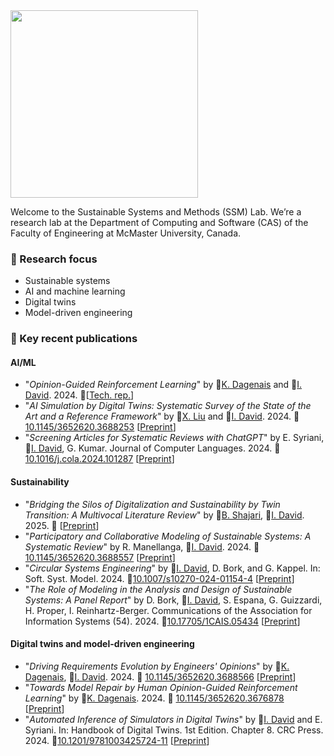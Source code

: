 <img src="https://istvandavid.com/wp-content/uploads/2023/11/ssm-full-768x126.png" width="300"/>

Welcome to the Sustainable Systems and Methods (SSM) Lab. We’re a research lab at the Department of Computing and Software (CAS) of the Faculty of Engineering at McMaster University, Canada.

### :telescope: Research focus
- Sustainable systems
- AI and machine learning
- Digital twins
- Model-driven engineering

### :page_with_curl: Key recent publications
#### AI/ML
- "_Opinion-Guided Reinforcement Learning_" by :bust_in_silhouette:[K. Dagenais](https://kyannadagenais.ca/) and :bust_in_silhouette:[I. David](https://istvandavid.com/). 2024. :page_facing_up:[[Tech. rep.](https://arxiv.org/abs/2405.17287)]
- "_AI Simulation by Digital Twins: Systematic Survey of the State of the Art and a Reference Framework_" by :bust_in_silhouette:[X. Liu](https://xiaoranliu.com/) and :bust_in_silhouette:[I. David](https://istvandavid.com/). 2024. :page_facing_up:[10.1145/3652620.3688253](https://doi.org/10.1145/3652620.3688253) [[Preprint](https://istvandavid.com/files/AI-Simulation-Survey-2024.pdf)]
- "_Screening Articles for Systematic Reviews with ChatGPT_" by E. Syriani, :bust_in_silhouette:[I. David](https://istvandavid.com/), G. Kumar. Journal of Computer Languages. 2024. :page_facing_up:[10.1016/j.cola.2024.101287](https://doi.org/10.1016/j.cola.2024.101287) [[Preprint](https://istvandavid.com/files/ChatGPT-Screening-SR-COLA.pdf)]

#### Sustainability
- "_Bridging the Silos of Digitalization and Sustainability by Twin Transition: A Multivocal Literature Review_" by :bust_in_silhouette:[B. Shajari](https://baranshajari.github.io/), :bust_in_silhouette:[I. David](https://istvandavid.com/). 2025. :page_facing_up: [[Preprint](https://istvandavid.com/files/twin-transition-ict4s-2025.pdf)]
- "_Participatory and Collaborative Modeling of Sustainable Systems: A Systematic Review_" by R. Manellanga, :bust_in_silhouette:[I. David](https://istvandavid.com/). 2024. :page_facing_up:[10.1145/3652620.3688557](https://doi.org/10.1145/3652620.3688557) [[Preprint](https://istvandavid.com/files/participatory-collaborative-modeling-sustainability-review-2024.pdf)]
- "_Circular Systems Engineering_" by :bust_in_silhouette:[I. David](https://istvandavid.com/), D. Bork, and G. Kappel. In: Soft. Syst. Model. 2024. :page_facing_up:[10.1007/s10270-024-01154-4](https://doi.org/10.1007/s10270-024-01154-4) [[Preprint](https://arxiv.org/abs/2306.17808)]
- "_The Role of Modeling in the Analysis and Design of Sustainable Systems: A Panel Report_" by D. Bork, :bust_in_silhouette:[I. David](https://istvandavid.com/), S. Espana, G. Guizzardi, H. Proper, I. Reinhartz-Berger. Communications of the Association for Information Systems (54). 2024. :page_facing_up:[10.17705/1CAIS.05434](https://aisel.aisnet.org/cais/vol54/iss1/41/) [[Preprint](https://istvandavid.com/files/The-Role-of-Modeling-in-the-Design-and-Analysis-of-Sustainable-Systems.pdf)]

#### Digital twins and model-driven engineering
- "_Driving Requirements Evolution by Engineers' Opinions_" by :bust_in_silhouette:[K. Dagenais](https://kyannadagenais.ca/), :bust_in_silhouette:[I. David](https://istvandavid.com/). 2024. :page_facing_up: [10.1145/3652620.3688566](https://doi.org/10.1145/3652620.3688566) [[Preprint](https://istvandavid.com/files/Requirements-evolution-uncertainty-MPM4CPS-2024.pdf)]
- "_Towards Model Repair by Human Opinion-Guided Reinforcement Learning_" by :bust_in_silhouette:[K. Dagenais](https://kyannadagenais.ca/). 2024. :page_facing_up: [10.1145/3652620.3676878](https://doi.org/10.1145/3652620.3676878) [[Preprint](https://kyannadagenais.ca/uploads/papers/Model-repair-guided-reinforcement-learning-SRC2024.pdf)] 
- "_Automated Inference of Simulators in Digital Twins_" by :bust_in_silhouette:[I. David](https://istvandavid.com/) and E. Syriani. In: Handbook of Digital Twins. 1st Edition. Chapter 8. CRC Press. 2024. :page_facing_up:[10.1201/9781003425724-11](https://doi.org/10.1201/9781003425724-11) [[Preprint](https://istvandavid.com/files/rl4sim-bookchapter-2023.pdf)]
